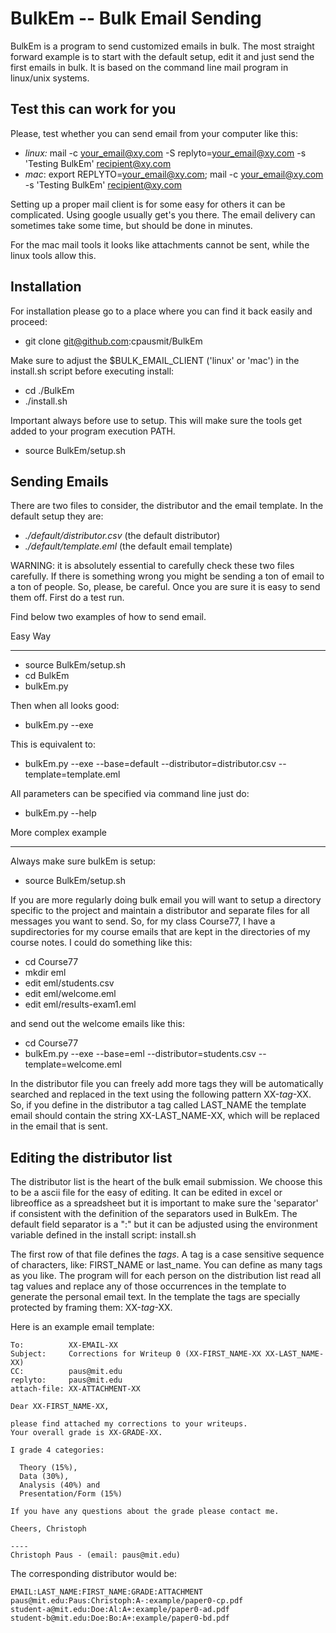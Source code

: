 BulkEm -- Bulk Email Sending
============================

BulkEm is a program to send customized emails in bulk. The most straight forward example is to start with the default setup, edit it and just send the first emails in bulk. It is based on the command line mail program in linux/unix systems.


Test this can work for you
--------------------------

Please, test whether you can send email from your computer like this:

* _linux:_ mail -c your_email@xy.com -S replyto=your_email@xy.com -s 'Testing BulkEm' recipient@xy.com
* _mac_:   export REPLYTO=your_email@xy.com; mail -c your_email@xy.com -s 'Testing BulkEm' recipient@xy.com 

Setting up a proper mail client is for some easy for others it can be complicated. Using google usually get's you there. The email delivery can sometimes take some time, but should be done in minutes.

For the mac mail tools it looks like attachments cannot be sent, while the linux tools allow this.

Installation
------------

For installation please go to a place where you can find it back easily and proceed:

* git clone git@github.com:cpausmit/BulkEm

Make sure to adjust the $BULK_EMAIL_CLIENT ('linux' or 'mac') in the install.sh script before executing install:

* cd ./BulkEm
* ./install.sh

Important always before use to setup. This will make sure the tools get added to your program execution PATH.

* source BulkEm/setup.sh


Sending Emails
--------------

There are two files to consider, the distributor and the email template. In the default setup they are:

* _./default/distributor.csv_ (the default distributor)
* _./default/template.eml_ (the default email template)

WARNING: it is absolutely essential to carefully check these two files carefully. If there is something wrong you might be sending a ton of email to a ton of people. So, please, be careful. Once you are sure it is easy to send them off. First do a test run.

Find below two examples of how to send email.

Easy Way
_______

* source BulkEm/setup.sh
* cd BulkEm
* bulkEm.py

Then when all looks good:

* bulkEm.py --exe

This is equivalent to:

* bulkEm.py --exe  --base=default  --distributor=distributor.csv  --template=template.eml

All parameters can be specified via command line just do:

* bulkEm.py --help


More complex example
____________________

Always make sure bulkEm is setup:

* source BulkEm/setup.sh

If you are more regularly doing bulk email you will want to setup a directory specific to the project and maintain a distributor and separate files for all messages you want to send. So, for my class Course77, I have a supdirectories for my course emails that are kept in the directories of my course notes. I could do something like this:

* cd    Course77
* mkdir eml
* edit  eml/students.csv
* edit  eml/welcome.eml
* edit  eml/results-exam1.eml

and send out the welcome emails like this:

* cd Course77
* bulkEm.py --exe  --base=eml  --distributor=students.csv  --template=welcome.eml

In the distributor file you can freely add more tags they will be automatically searched and replaced in the text using the following pattern XX-_tag_-XX. So, if you define in the distributor a tag called LAST_NAME the template email should contain the string XX-LAST_NAME-XX, which will be replaced in the email that is sent.


Editing the distributor list
----------------------------

The distributor list is the heart of the bulk email submission. We choose this to be a ascii file for the easy of editing. It can be edited in excel or libreoffice as a spreadsheet but it is important to make sure the 'separator' if consistent with the definition of the separators used in BulkEm. The default field separator is a ":" but it can be adjusted using the environment variable defined in the install script: install.sh

The first row of that file defines the _tags_. A tag is a case sensitive sequence of characters, like: FIRST_NAME or last_name. You can define as many tags as you like. The program will for each person on the distribution list read all tag values and replace any of those occurrences in the template to generate the personal email text. In the template the tags are specially protected by framing them: XX-_tag_-XX.


Here is an example email template:

    To:          XX-EMAIL-XX
    Subject:     Corrections for Writeup 0 (XX-FIRST_NAME-XX XX-LAST_NAME-XX)
    CC:          paus@mit.edu
    replyto:     paus@mit.edu
    attach-file: XX-ATTACHMENT-XX
  
    Dear XX-FIRST_NAME-XX,
  
    please find attached my corrections to your writeups.
    Your overall grade is XX-GRADE-XX.
  
    I grade 4 categories:
  
      Theory (15%),
      Data (30%),
      Analysis (40%) and
      Presentation/Form (15%)
  
    If you have any questions about the grade please contact me.
  
    Cheers, Christoph
  
    ----
    Christoph Paus - (email: paus@mit.edu)

The corresponding distributor would be:

    EMAIL:LAST_NAME:FIRST_NAME:GRADE:ATTACHMENT
    paus@mit.edu:Paus:Christoph:A-:example/paper0-cp.pdf
    student-a@mit.edu:Doe:Al:A+:example/paper0-ad.pdf
    student-b@mit.edu:Doe:Bo:A+:example/paper0-bd.pdf
